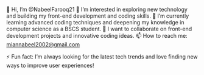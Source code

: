👋 Hi, I’m @NabeelFarooq21
👀 I’m interested in exploring new technology and building my front-end development and coding skills.
🌱 I’m currently learning advanced coding techniques and deepening my knowledge in computer science as a BSCS student.
💞️ I want to collaborate on front-end development projects and innovative coding ideas.
📫 How to reach me: miannabeel2002@gmail.com

⚡ Fun fact: I’m always looking for the latest tech trends and love finding new ways to improve user experiences!

<!---
NabeelFarooq21/NabeelFarooq21 is a ✨ special ✨ repository because its `README.md` (this file) appears on your GitHub profile.
You can click the Preview link to take a look at your changes.
--->
